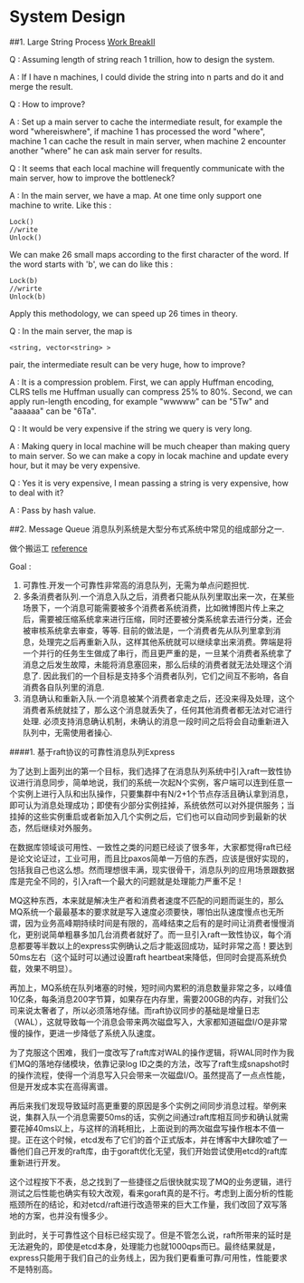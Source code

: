 # System Design

##1. Large String Process
[Work BreakII](https://leetcode.com/problems/word-break-ii/)

Q : Assuming length of string reach 1 trillion, how to design the system.

A : If I have n machines, I could divide the string into n parts and do it and merge the result.

Q : How to improve?

A : Set up a main server to cache the intermediate result, for example the word "whereiswhere", if machine 1 has processed the word "where", machine 1 can cache the result in main server, when machine 2 encounter another "where" he can ask main server for results.

Q : It seems that each local machine will frequently communicate with the main server, how to improve the bottleneck?

A : In the main server, we have a map. At one time only support one machine to write. Like this :
    
    Lock()
    //write
    Unlock()
    
We can make 26 small maps according to the first character of the word. If the word starts with 'b', we can do like this :

    Lock(b)
    //wrirte
    Unlock(b)
    
Apply this methodology, we can speed up 26 times in theory.

Q : In the main server, the map is 

    <string, vector<string> > 
pair, the intermediate result can be very huge, how to improve?

A : It is a compression problem. First, we can apply Huffman encoding, CLRS tells me Huffman usually can compress 25% to 80%. Second, we can apply run-length encoding, for example "wwwww" can be "5Tw" and "aaaaaa" can be "6Ta".

Q : It would be very expensive if the string we query is very long.

A : Making query in local machine will be much cheaper than making query to main server. So we can make a copy in locak machine and update every hour, but it may be very expensive.

Q : Yes it is very expensive, I mean passing a string is very expensive, how to deal with it?

A : Pass by hash value.

##2. Message Queue
消息队列系统是大型分布式系统中常见的组成部分之一.

做个搬运工 [reference](http://blog.buaa.us/talk-about-mq/)

Goal :
1. 可靠性.开发一个可靠性非常高的消息队列，无需为单点问题担忧.
2. 多条消费者队列.一个消息入队之后，消费者只能从队列里取出来一次，在某些场景下，一个消息可能需要被多个消费者系统消费，比如微博图片传上来之后，需要被压缩系统拿来进行压缩，同时还要被分类系统拿去进行分类，还会被审核系统拿去审查，等等. 目前的做法是，一个消费者先从队列里拿到消息，处理完之后再重新入队，这样其他系统就可以继续拿出来消费。弊端是将一个并行的任务生生做成了串行，而且更严重的是，一旦某个消费者系统拿了消息之后发生故障，未能将消息塞回来，那么后续的消费者就无法处理这个消息了. 因此我们的一个目标是支持多个消费者队列，它们之间互不影响，各自消费各自队列里的消息.
3. 消息确认和重新入队.一个消息被某个消费者拿走之后，还没来得及处理，这个消费者系统就挂了，那么这个消息就丢失了，任何其他消费者都无法对它进行处理. 必须支持消息确认机制，未确认的消息一段时间之后将会自动重新进入队列中，无需使用者操心.

####1. 基于raft协议的可靠性消息队列Express

为了达到上面列出的第一个目标，我们选择了在消息队列系统中引入raft一致性协议进行消息同步，简单地说，我们的系统一次起N个实例，客户端可以连到任意一个实例上进行入队和出队操作，只要集群中有N/2+1个节点存活且确认拿到消息，即可认为消息处理成功；即使有少部分实例挂掉，系统依然可以对外提供服务；当挂掉的这些实例重启或者新加入几个实例之后，它们也可以自动同步到最新的状态，然后继续对外服务。

在数据库领域谈可用性、一致性之类的问题已经谈了很多年，大家都觉得raft已经是论文论证过，工业可用，而且比paxos简单一万倍的东西，应该是很好实现的，包括我自己也这么想。然而理想很丰满，现实很骨干，消息队列的应用场景跟数据库是完全不同的，引入raft一个最大的问题就是处理能力严重不足！

MQ这种东西，本来就是解决生产者和消费者速度不匹配的问题而诞生的，那么MQ系统一个最最基本的要求就是写入速度必须要快，哪怕出队速度慢点也无所谓，因为业务高峰期持续时间是有限的，高峰结束之后有的是时间让消费者慢慢消化，更别说简单粗暴多加几台消费者就好了。而一旦引入raft一致性协议，每个消息都要等半数以上的express实例确认之后才能返回成功，延时非常之高！要达到50ms左右（这个延时可以通过设置raft heartbeat来降低，但同时会提高系统负载，效果不明显）。

再加上，MQ系统在队列堵塞的时候，短时间内累积的消息数量非常之多，以峰值10亿条，每条消息200字节算，如果存在内存里，需要200GB的内存，对我们公司来说太奢者了，所以必须落地存储。而raft协议同步的基础是增量日志（WAL），这就导致每一个消息会带来两次磁盘写入，大家都知道磁盘I/O是非常慢的操作，更进一步降低了系统入队速度。

为了克服这个困难，我们一度改写了raft库对WAL的操作逻辑，将WAL同时作为我们MQ的落地存储模块，依靠记录log ID之类的方法，改写了raft生成snapshot时的操作流程，使得一个消息写入只会带来一次磁盘I/O。虽然提高了一点点性能，但是开发成本实在高得离谱。

再后来我们发现导致延时高更重要的原因是多个实例之间同步消息过程。举例来说，集群入队一个消息需要50ms的话，实例之间通过raft库相互同步和确认就需要花掉40ms以上，与这样的消耗相比，上面说到的两次磁盘写操作根本不值一提。正在这个时候，etcd发布了它们的首个正式版本，并在博客中大肆吹嘘了一番他们自己开发的raft库，由于goraft优化无望，我们开始尝试使用etcd的raft库重新进行开发。

这个过程按下不表，总之找到了一些捷径之后很快就实现了MQ的业务逻辑，进行测试之后性能也确实有较大改观，看来goraft真的是不行。考虑到上面分析的性能瓶颈所在的结论，和对etcd/raft进行改造带来的巨大工作量，我们改回了双写落地的方案，也并没有慢多少。

到此时，关于可靠性这个目标已经实现了。但是不管怎么说，raft所带来的延时是无法避免的，即使是etcd本身，处理能力也就1000qps而已。最终结果就是，express只能用于我们自己的业务线上，因为我们更看重可靠/可用性，性能要求不是特别高。
